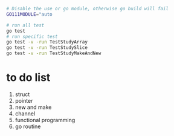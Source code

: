 ```bash
# Disable the use or go module, otherwise go build will fail
GO111MODULE="auto
```

```bash
# run all test
go test
# run specific test
go test -v -run TestStudyArray
go test -v -run TestStudySlice
go test -v -run TestStudyMakeAndNew
```

# to do list
1. struct
2. pointer
3. new and make
4. channel
5. functional programming
6. go routine
